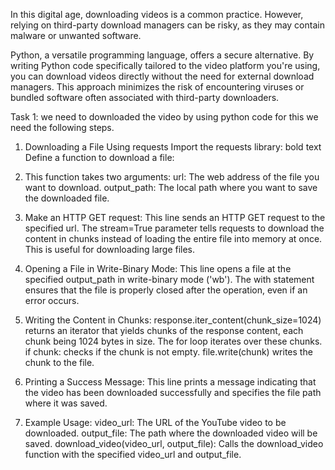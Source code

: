 In this digital age, downloading videos is a common practice. However, relying on third-party download managers can be risky, as they may contain malware or unwanted software.

Python, a versatile programming language, offers a secure alternative. By writing Python code specifically tailored to the video platform you're using, you can download videos directly without the need for external download managers. This approach minimizes the risk of encountering viruses or bundled software often associated with third-party downloaders.


Task 1: we need to downloaded the video by using python code for this we need the following steps.
1. Downloading a File Using requests
Import the requests library: bold text Define a function to download a file:

2. This function takes two arguments:
url: The web address of the file you want to download. output_path: The local path where you want to save the downloaded file.

3. Make an HTTP GET request:
This line sends an HTTP GET request to the specified url. The stream=True parameter tells requests to download the content in chunks instead of loading the entire file into memory at once. This is useful for downloading large files.

4. Opening a File in Write-Binary Mode:
This line opens a file at the specified output_path in write-binary mode ('wb'). The with statement ensures that the file is properly closed after the operation, even if an error occurs.

5. Writing the Content in Chunks:
response.iter_content(chunk_size=1024) returns an iterator that yields chunks of the response content, each chunk being 1024 bytes in size. The for loop iterates over these chunks. if chunk: checks if the chunk is not empty. file.write(chunk) writes the chunk to the file.

6. Printing a Success Message:
This line prints a message indicating that the video has been downloaded successfully and specifies the file path where it was saved.

7. Example Usage:
video_url: The URL of the YouTube video to be downloaded. output_file: The path where the downloaded video will be saved. download_video(video_url, output_file): Calls the download_video function with the specified video_url and output_file.
